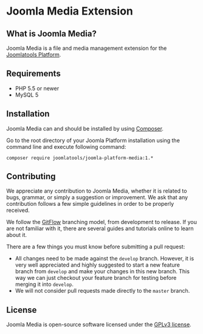 # Joomla Media Extension

## What is Joomla Media?

Joomla Media is a file and media management extension for the [Joomlatools Platform](https://github.com/joomlatools/joomla-platform).

## Requirements

- PHP 5.5 or newer
- MySQL 5

## Installation

Joomla Media can and should be installed by using [Composer](https://getcomposer.org/). 

Go to the root directory of your Joomla Platform installation using the command line and execute following command:

```
composer require joomlatools/joomla-platform-media:1.*
```

## Contributing

We appreciate any contribution to Joomla Media, whether it is related to bugs, grammar, or simply a suggestion or
improvement. We ask that any contribution follows a few simple guidelines in order to be properly received.

We follow the [GitFlow][gitflow-model] branching model, from development to release. If you are not familiar with it,
there are several guides and tutorials online to learn about it.

There are a few things you must know before submitting a pull request:

- All changes need to be made against the `develop` branch. However, it is very well appreciated and highly suggested to 
start a new feature branch from `develop` and make your changes in this new branch. This way we can just checkout your 
feature branch for testing before merging it into `develop`.
- We will not consider pull requests made directly to the `master` branch.

## License 

Joomla Media is open-source software licensed under the [GPLv3 license](https://github.com/joomlatools/joomla-platform-media/blob/master/LICENSE.txt).

[gitflow-model]: http://nvie.com/posts/a-successful-git-branching-model/

